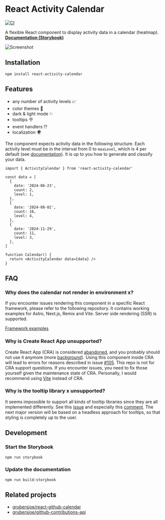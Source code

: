 # React Activity Calendar

[![CI](https://github.com/grubersjoe/react-activity-calendar/actions/workflows/test.yml/badge.svg)](https://github.com/grubersjoe/react-activity-calendar/actions/workflows/test.yml)

A flexible React component to display activity data in a calendar (heatmap). <br>
**[Documentation (Storybook)](https://grubersjoe.github.io/react-activity-calendar)**

![Screenshot](screenshot.png)

## Installation

```shell
npm install react-activity-calendar
```

## Features

- any number of activity levels 📈
- color themes 🌈
- dark & light mode ✨
- tooltips 🪧
- event handlers ⁉️
- localization 🌍

The component expects activity data in the following structure. Each activity level must be in the
interval from 0 to `maxLevel`, which is 4 per default (see
[documentation](https://grubersjoe.github.io/react-activity-calendar/?path=/story/react-activity-calendar--activity-levels)).
It is up to you how to generate and classify your data.

```tsx
import { ActivityCalendar } from 'react-activity-calendar'

const data = [
  {
    date: '2024-06-23',
    count: 2,
    level: 1,
  },
  {
    date: '2024-08-02',
    count: 16,
    level: 4,
  },
  {
    date: '2024-11-29',
    count: 11,
    level: 3,
  },
]

function Calendar() {
  return <ActivityCalendar data={data} />
}
```

## FAQ

### Why does the calendar not render in environment x?

If you encounter issues rendering this component in a specific React framework, please refer to the
following repository. It contains working examples for Astro, Next.js, Remix and Vite. Server side
rendering (SSR) is supported.

[Framework examples](https://github.com/grubersjoe/react-activity-calendar-tests)

### Why is Create React App unsupported?

Create React App (CRA) is considered
[abandoned](https://github.com/facebook/create-react-app/discussions/11086), and you probably should
not use it anymore (more
[background](https://github.com/facebook/create-react-app/issues/11180#issuecomment-874748552)).
Using this component inside CRA will lead to errors for reasons described in issue
[#105](https://github.com/grubersjoe/react-activity-calendar/issues/105). This repo is not for CRA
support questions. If you encounter issues, you need to fix those yourself given the maintenance
state of CRA. Personally, I would recommend using [Vite](https://vitejs.dev/) instead of CRA.

### Why is the tooltip library x unsupported?

It seems impossible to support all kinds of tooltip libraries since they are all implemented
differently. See this [issue](https://github.com/grubersjoe/react-activity-calendar/issues/32) and
especially this
[comment](https://github.com/grubersjoe/react-activity-calendar/issues/32#issuecomment-1735208729).
The next major version will be based on a headless approach for tooltips, so that styling is
completely up to the user.

## Development

### Start the Storybook

```shell
npm run storybook
```

### Update the documentation

```shell
npm run build:storybook
```

## Related projects

- [grubersjoe/react-github-calendar](https://github.com/grubersjoe/react-github-calendar)
- [grubersjoe/github-contributions-api](https://github.com/grubersjoe/github-contributions-api)
